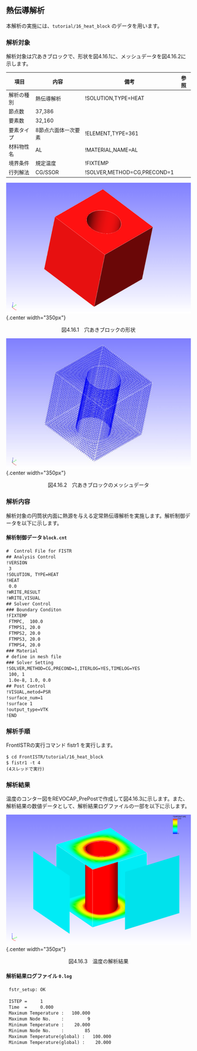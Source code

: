 ##  熱伝導解析

本解析の実施には、`tutorial/16_heat_block` のデータを用います。

### 解析対象

解析対象は穴あきブロックで、形状を図4.16.1に、メッシュデータを図4.16.2に示します。

 | 項目       | 内容                | 備考                        | 参照 |
 |------------|---------------------|-----------------------------|------|
 | 解析の種別 | 熱伝導解析          | !SOLUTION,TYPE=HEAT         |      |
 | 節点数     | 37,386              |                             |      |
 | 要素数     | 32,160              |                             |      |
 | 要素タイプ | 8節点六面体一次要素 | !ELEMENT,TYPE=361           |      |
 | 材料物性名 | AL                  | !MATERIAL,NAME=AL           |      |
 | 境界条件   | 規定温度            | !FIXTEMP                    |      |
 | 行列解法   | CG/SSOR             | !SOLVER,METHOD=CG,PRECOND=1 |      |

![穴あきブロックの形状](./media/tutorial16_01.png){.center width="350px"}
<div style="text-align: center;">
図4.16.1　穴あきブロックの形状
</div>

![穴あきブロックのメッシュデータ](./media/tutorial16_02.png){.center width="350px"}
<div style="text-align: center;">
図4.16.2　穴あきブロックのメッシュデータ
</div>

### 解析内容

解析対象の円筒状内面に熱源を与える定常熱伝導解析を実施します。解析制御データを以下に示します。

#### 解析制御データ `block.cnt`

```
#  Control File for FISTR
## Analysis Control
!VERSION
 3
!SOLUTION, TYPE=HEAT
!HEAT
 0.0
!WRITE,RESULT
!WRITE,VISUAL
## Solver Control
### Boundary Conditon
!FIXTEMP
 FTMPC,  100.0
 FTMPS1, 20.0
 FTMPS2, 20.0
 FTMPS3, 20.0
 FTMPS4, 20.0
### Material
# define in mesh file
### Solver Setting
!SOLVER,METHOD=CG,PRECOND=1,ITERLOG=YES,TIMELOG=YES
 100, 1
 1.0e-8, 1.0, 0.0
## Post Control
!VISUAL,metod=PSR
!surface_num=1
!surface 1
!output_type=VTK
!END
```

### 解析手順

FrontISTRの実行コマンド fistr1 を実行します。

```
$ cd FrontISTR/tutorial/16_heat_block
$ fistr1 -t 4
(4スレッドで実行)
```

### 解析結果

温度のコンター図をREVOCAP_PrePostで作成して図4.16.3に示します。また、解析結果の数値データとして、解析結果ログファイルの一部を以下に示します。

![温度の解析結果](./media/tutorial16_03.png){.center width="350px"}
<div style="text-align: center;">
図4.16.3　温度の解析結果
</div>

#### 解析結果ログファイル `0.log`

```
 fstr_setup: OK

 ISTEP =     1
 Time  =     0.000
 Maximum Temperature :   100.000
 Maximum Node No.    :         9
 Minimum Temperature :    20.000
 Minimum Node No.    :        85
 Maximum Temperature(global) :   100.000
 Minimum Temperature(global) :    20.000
```

